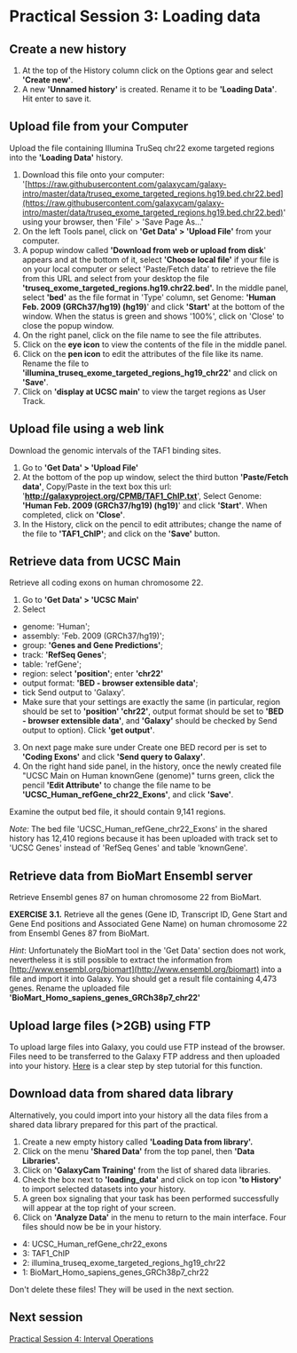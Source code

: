 # Practical Session 3: Loading data

## Create a new history

1. At the top of the History column click on the Options gear and select **'Create new'**.
2. A new **'Unnamed history'** is created. Rename it to be **'Loading Data'**. Hit enter to save it.

## Upload file from your Computer

Upload the file containing Illumina TruSeq chr22 exome targeted regions into the **'Loading Data'** history.

1. Download this file onto your computer: '[https://raw.githubusercontent.com/galaxycam/galaxy-intro/master/data/truseq_exome_targeted_regions.hg19.bed.chr22.bed](https://raw.githubusercontent.com/galaxycam/galaxy-intro/master/data/truseq_exome_targeted_regions.hg19.bed.chr22.bed)' using your browser, then 'File' > 'Save Page As...'
2. On the left Tools panel, click on **'Get Data' > 'Upload File'** from your computer.
3. A popup window called **'Download from web or upload from disk**' appears and at the bottom of it, select **'Choose local file'** if your file is on your local computer or select 'Paste/Fetch data' to retrieve the file from this URL and select from your desktop the file **'truseq_exome_targeted_regions.hg19.chr22.bed'.** In the middle panel, select **'bed'** as the file format in 'Type' column, set Genome: **'Human Feb. 2009 (GRCh37/hg19) (hg19)**' and click **'Start'** at the bottom of the window. When the status is green and shows '100%', click on 'Close' to close the popup window.
4. On the right panel, click on the file name to see the file attributes.
5. Click on the **eye icon** to view the contents of the file in the middle panel.
6. Click on the **pen icon** to edit the attributes of the file like its name. Rename the file to **'illumina_truseq_exome_targeted_regions_hg19_chr22'** and click on **'Save'**.
7. Click on **'display at UCSC main'** to view the target regions as User Track.

## Upload file using a web link

Download the genomic intervals of the TAF1 binding sites.

1. Go to **'Get Data' > 'Upload File'**
2. At the bottom of the pop up window, select the third button **'Paste/Fetch data'**, Copy/Paste in the text box this url: '**http://galaxyproject.org/CPMB/TAF1_ChIP.txt**', Select Genome: **'Human Feb. 2009 (GRCh37/hg19) (hg19)**' and click **'Start'**. When completed, click on **'Close'**.
3. In the History, click on the pencil to edit attributes; change the name of the file to **'TAF1_ChIP'**; and click on the **'Save'** button.

## Retrieve data from UCSC Main

Retrieve all coding exons on human chromosome 22.

1. Go to **'Get Data' > 'UCSC Main'**
2. Select
  - genome: 'Human';
  - assembly: 'Feb. 2009 (GRCh37/hg19)';
  - group: **'Genes and Gene Predictions'**;
  - track: **'RefSeq Genes'**;
  - table: 'refGene';
  - region: select **'position'**; enter **'chr22'**
  - output format: **'BED - browser extensible data'**;
  - tick Send output to 'Galaxy'.
  - Make sure that your settings are exactly the same (in particular, region should be set to **'position' 'chr22'**, output format should be set to **'BED - browser extensible data'**, and **'Galaxy'** should be checked by Send output to option). Click **'get output'**.
3. On next page make sure under Create one BED record per is set to **'Coding Exons'** and click **'Send query to Galaxy'**.
4. On the right hand side panel, in the history, once the newly created file "UCSC Main on Human knownGene (genome)" turns green, click the pencil **'Edit Attribute'** to change the file name to be **'UCSC_Human_refGene_chr22_Exons'**, and click **'Save'**.

Examine the output bed file, it should contain 9,141 regions.

*Note:* The bed file 'UCSC_Human_refGene_chr22_Exons' in the shared history has 12,410 regions because it has been uploaded with track set to 'UCSC Genes' instead of 'RefSeq Genes' and table 'knownGene'.

## Retrieve data from BioMart Ensembl server

Retrieve Ensembl genes 87 on human chromosome 22 from BioMart.

**EXERCISE 3.1.** Retrieve all the genes (Gene ID, Transcript ID, Gene Start and Gene End positions and Associated Gene Name) on human chromosome 22 from Ensembl Genes 87 from BioMart.

*Hint*: Unfortunately the BioMart tool in the 'Get Data' section does not work, nevertheless it is still possible to extract the information from [http://www.ensembl.org/biomart](http://www.ensembl.org/biomart) into a file and import it into Galaxy. You should get a result file containing 4,473 genes. Rename the uploaded file **'BioMart_Homo_sapiens_genes_GRCh38p7_chr22'**

## Upload large files (>2GB) using FTP

To upload large files into Galaxy, you could use FTP instead of the browser. Files need to be transferred to the Galaxy FTP address and then uploaded into your history. [Here](http://wiki.bits.vib.be/index.php/Galaxy_beginner%27s_tutorial#Upload_big_files_.28.3E_2GB.29_using_FTP) is a clear step by step tutorial for this function.

## Download data from shared data library

Alternatively, you could import into your history all the data files from a shared data library prepared for this part of the practical.

1. Create a new empty history called **'Loading Data from library'.**
2. Click on the menu **'Shared Data'** from the top panel, then **'Data Libraries'.**
3. Click on **'GalaxyCam Training'** from the list of shared data libraries.
4. Check the box next to **'loading_data'** and click on top icon **'to History'** to import selected datasets into your history.
5. A green box signaling that your task has been performed successfully will appear at the top right of your screen.
6. Click on **'Analyze Data'** in the menu to return to the main interface. Four files should now be be in your history.
  - 4: UCSC_Human_refGene_chr22_exons
  - 3: TAF1_ChIP
  - 2: illumina_truseq_exome_targeted_regions_hg19_chr22
  - 1: BioMart_Homo_sapiens_genes_GRCh38p7_chr22

Don't delete these files! They will be used in the next section.

## Next session

[Practical Session 4: Interval Operations](galaxy_intro_session4.md)
